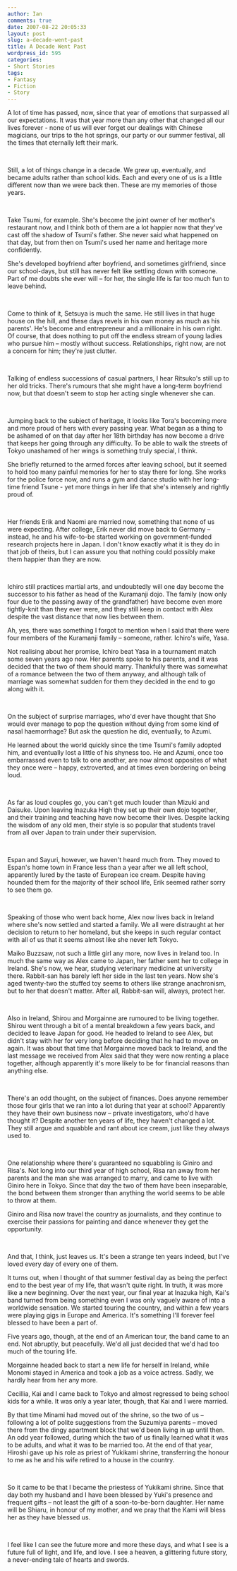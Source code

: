 ```yaml
---
author: Ian
comments: true
date: 2007-08-22 20:05:33
layout: post
slug: a-decade-went-past
title: A Decade Went Past
wordpress_id: 595
categories:
- Short Stories
tags:
- Fantasy
- Fiction
- Story
---
```


<div>
<p>A lot of time has passed, now, since that year of emotions that surpassed all our expectations. It was that year more than any other that changed all our lives forever - none of us will ever forget our dealings with Chinese magicians, our trips to the hot springs, our party or our summer festival, all the times that eternally left their mark.</p>
<br />
<p>Still, a lot of things change in a decade. We grew up, eventually, and became adults rather than school kids. Each and every one of us is a little different now than we were back then. These are my memories of those years.</p>
<br />
<p>Take Tsumi, for example. She&#039;s become the joint owner of her mother&#039;s restaurant now, and I think both of them are a lot happier now that they&#039;ve cast off the shadow of Tsumi&#039;s father. She never said what happened on that day, but from then on Tsumi&#039;s used her name and heritage more confidently.</p>
<p>She&#039;s developed boyfriend after boyfriend, and sometimes girlfriend, since our school-days, but still has never felt like settling down with someone. Part of me doubts she ever will – for her, the single life is far too much fun to leave behind.</p>
<br />
<p>Come to think of it, Setsuya is much the same. He still lives in that huge house on the hill, and these days revels in his own money as much as his parents&#039;. He&#039;s become and entrepreneur and a millionaire in his own right. Of course, that does nothing to put off the endless stream of young ladies who pursue him – mostly without success. Relationships, right now, are not a concern for him; they&#039;re just clutter.</p>
<br />
<p>Talking of endless successions of casual partners, I hear Ritsuko&#039;s still up to her old tricks. There&#039;s rumours that she might have a long-term boyfriend now, but that doesn&#039;t seem to stop her acting single whenever she can.</p>
<br />
<p>Jumping back to the subject of heritage, it looks like Tora&#039;s becoming more and more proud of hers with every passing year. What began as a thing to be ashamed of on that day after her 18th birthday has now become a drive that keeps her going through any difficulty. To be able to walk the streets of Tokyo unashamed of her wings is something truly special, I think.</p>
<p>She briefly returned to the armed forces after leaving school, but it seemed to hold too many painful memories for her to stay there for long. She works for the police force now, and runs a gym and dance studio with her long-time friend Tsune - yet more things in her life that she&#039;s intensely and rightly proud of.</p>
<br />
<p>Her friends Erik and Naomi are married now, something that none of us were expecting. After college, Erik never did move back to Germany – instead, he and his wife-to-be started working on government-funded research projects here in Japan. I don&#039;t know exactly what it is they do in that job of theirs, but I can assure you that nothing could possibly make them happier than they are now.</p>
<br />
<p>Ichiro still practices martial arts, and undoubtedly will one day become the successor to his father as head of the Kuramanji dojo. The family (now only four due to the passing away of the grandfather) have become even more tightly-knit than they ever were, and they still keep in contact with Alex despite the vast distance that now lies between them.</p>
<p>Ah, yes, there was something I forgot to mention when I said that there were four members of the Kuramanji family – someone, rather. Ichiro&#039;s wife, Yasa.</p>
<p>Not realising about her promise, Ichiro beat Yasa in a tournament match some seven years ago now. Her parents spoke to his parents, and it was decided that the two of them should marry. Thankfully there was somewhat of a romance between the two of them anyway, and although talk of marriage was somewhat sudden for them they decided in the end to go along with it.</p>
<br />
<p>On the subject of surprise marriages, who&#039;d ever have thought that Sho would ever manage to pop the question without dying from some kind of nasal haemorrhage? But ask the question he did, eventually, to Azumi.</p>
<p>He learned about the world quickly since the time Tsumi&#039;s family adopted him, and eventually lost a little of his shyness too. He and Azumi, once too embarrassed even to talk to one another, are now almost opposites of what they once were – happy, extroverted, and at times even bordering on being loud.</p>
<br />
<p>As far as loud couples go, you can&#039;t get much louder than Mizuki and Daisuke. Upon leaving Inazuka High they set up their own dojo together, and their training and teaching have now become their lives. Despite lacking the wisdom of any old men, their style is so popular that students travel from all over Japan to train under their supervision.</p>
<br />
<p>Espan and Sayuri, however, we haven&#039;t heard much from. They moved to Espan&#039;s home town in France less than a year after we all left school, apparently lured by the taste of European ice cream. Despite having hounded them for the majority of their school life, Erik seemed rather sorry to see them go.</p>
<br />
<p>Speaking of those who went back home, Alex now lives back in Ireland where she&#039;s now settled and started a family. We all were distraught at her decision to return to her homeland, but she keeps in such regular contact with all of us that it seems almost like she never left Tokyo.</p>
<p>Maiko Buzzsaw, not such a little girl any more, now lives in Ireland too. In much the same way as Alex came to Japan, her father sent her to college in Ireland. She&#039;s now, we hear, studying veterinary medicine at university there. Rabbit-san has barely left her side in the last ten years. Now she&#039;s aged twenty-two the stuffed toy seems to others like strange anachronism, but to her that doesn&#039;t matter. After all, Rabbit-san will, always, protect her.</p>
<br />
<p>Also in Ireland, Shirou and Morgainne are rumoured to be living together. Shirou went through a bit of a mental breakdown a few years back, and decided to leave Japan for good. He headed to Ireland to see Alex, but didn&#039;t stay with her for very long before deciding that he had to move on again. It was about that time that Morgainne moved back to Ireland, and the last message we received from Alex said that they were now renting a place together, although apparently it&#039;s more likely to be for financial reasons than anything else.</p>
<br />
<p>There&#039;s an odd thought, on the subject of finances. Does anyone remember those four girls that we ran into a lot during that year at school? Apparently they have their own business now – private investigators, who&#039;d have thought it? Despite another ten years of life, they haven&#039;t changed a lot. They still argue and squabble and rant about ice cream, just like they always used to.</p>
<br />
<p>One relationship where there&#039;s guaranteed no squabbling is Giniro and Risa&#039;s. Not long into our third year of high school, Risa ran away from her parents and the man she was arranged to marry, and came to live with Giniro here in Tokyo. Since that day the two of them have been inseparable, the bond between them stronger than anything the world seems to be able to throw at them.</p>
<p>Giniro and Risa now travel the country as journalists, and they continue to exercise their passions for painting and dance whenever they get the opportunity.</p>
<br />
<p>And that, I think, just leaves us. It&#039;s been a strange ten years indeed, but I&#039;ve loved every day of every one of them.</p>
<p>It turns out, when I thought of that summer festival day as being the perfect end to the best year of my life, that wasn&#039;t quite right. In truth, it was more like a new beginning. Over the next year, our final year at Inazuka high, Kai&#039;s band turned from being something even I was only vaguely aware of into a worldwide sensation. We started touring the country, and within a few years were playing gigs in Europe and America. It&#039;s something I&#039;ll forever feel blessed to have been a part of.</p>
<p>Five years ago, though, at the end of an American tour, the band came to an end. Not abruptly, but peacefully. We&#039;d all just decided that we&#039;d had too much of the touring life.</p>
<p>Morgainne headed back to start a new life for herself in Ireland, while Monomi stayed in America and took a job as a voice actress. Sadly, we hardly hear from her any more.</p>
<p>Cecillia, Kai and I came back to Tokyo and almost regressed to being school kids for a while. It was only a year later, though, that Kai and I were married.</p>
<p>By that time Minami had moved out of the shrine, so the two of us – following a lot of polite suggestions from the Suzumiya parents – moved there from the dingy apartment block that we&#039;d been living in up until then. An odd year followed, during which the two of us finally learned what it was to be adults, and what it was to be married too. At the end of that year, Hiroshi gave up his role as priest of Yukikami shrine, transferring the honour to me as he and his wife retired to a house in the country.</p>
<br />
<p>So it came to be that I became the priestess of Yukikami shrine. Since that day both my husband and I have been blessed by Yuki&#039;s presence and frequent gifts – not least the gift of a soon-to-be-born daughter. Her name will be Shiaru, in honour of my mother, and we pray that the Kami will bless her as they have blessed us.</p>
<br />
<p>I feel like I can see the future more and more these days, and what I see is a future full of light, and life, and love. I see a heaven, a glittering future story, a never-ending tale of hearts and swords.</p>
</div>